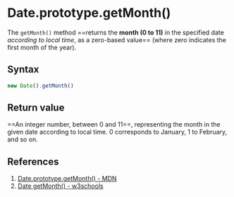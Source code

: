 # Date.prototype.getMonth()

The `getMonth()` method ==returns the **month (0 to 11)** in the specified date _according to local time_, as a zero-based value== (where zero indicates the first month of the year).

## Syntax

```js
new Date().getMonth()
```

## Return value

==An integer number, between 0 and 11==, representing the month in the given date according to local time. 0 corresponds to January, 1 to February, and so on.

## References

1. [Date.prototype.getMonth() - MDN](https://developer.mozilla.org/en-US/docs/Web/JavaScript/Reference/Global_Objects/Date/getMonth)
1. [Date getMonth() - w3schools](https://www.w3schools.com/jsref/jsref_getmonth.asp)